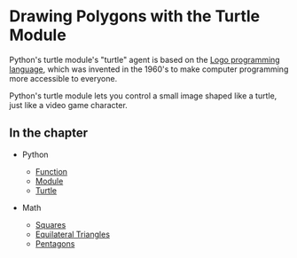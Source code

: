 # Drawing Polygons with the Turtle Module

Python's turtle module's "turtle" agent is based on the [Logo programming language](https://en.wikipedia.org/wiki/Logo_(programming_language)), which was invented in the 1960's to make computer programming more accessible to everyone.

Python's turtle module lets you control a small image shaped like a turtle, just like a video game character.

## In the chapter

- Python
  - [Function](https://docs.python.org/3/glossary.html#term-function)
  - [Module](https://docs.python.org/3/tutorial/modules.html)
  - [Turtle](https://docs.python.org/3/library/turtle.html)

- Math
  - [Squares](https://en.wikipedia.org/wiki/Square)
  - [Equilateral Triangles](https://en.wikipedia.org/wiki/Equilateral_triangle)
  - [Pentagons](https://en.wikipedia.org/wiki/Pentagon#Construction_of_a_regular_pentagon)
